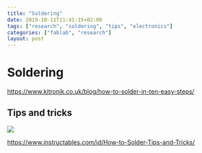 ```yaml
---
title: "Soldering"
date: 2019-10-11T11:41:15+02:00
tags: ["research", "soldering", "tips", "electronics"]
categories: ["fablab", "research"]
layout: post
---
```

# Soldering
<https://www.kitronik.co.uk/blog/how-to-solder-in-ten-easy-steps/>

## Tips and tricks
![](https://cdn.instructables.com/F2H/400P/F41RXKV0/F2H400PF41RXKV0.LARGE.gif?auto=webp&fit=bounds)

<https://www.instructables.com/id/How-to-Solder-Tips-and-Tricks/>